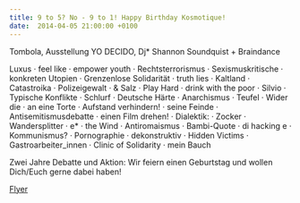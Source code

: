 ```yaml
---
title: 9 to 5? No - 9 to 1! Happy Birthday Kosmotique!
date:  2014-04-05 21:00:00 +0100
---
```


Tombola, Ausstellung YO DECIDO, Dj* Shannon Soundquist +
Braindance



Luxus · feel like · empower youth · Rechtsterrorismus ·
Sexismuskritische · konkreten Utopien · Grenzenlose Solidarität · truth
lies · Kaltland · Catastroika · Polizeigewalt · &amp; Salz · Play Hard ·
drink with the poor · Silvio · Typische Konflikte · Schlurf · Deutsche
Härte · Anarchismus · Teufel · Wider die · an eine Torte · Aufstand
verhindern! · seine Feinde · Antisemitismusdebatte · einen Film drehen! ·
Dialektik: · Zocker · Wandersplitter · e* · the Wind · Antiromaismus ·
Bambi-Quote · di hacking e · Kommunismus? · Pornographie · dekonstruktiv ·
Hidden Victims · Gastroarbeiter_innen · Clinic of Solidarity · mein Bauch



Zwei Jahre Debatte und Aktion: Wir feiern einen Geburtstag und wollen
Dich/Euch gerne dabei haben!



<a href="http://kosmotique.org/doc/2014-04-05-9to1.jpg">Flyer</a>



